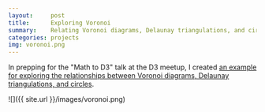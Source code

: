 ```yaml
---
layout:     post
title:      Exploring Voronoi
summary:    Relating Voronoi diagrams, Delaunay triangulations, and circles
categories: projects
img: voronoi.png
---
```


In prepping for the "Math to D3" talk at the D3 meetup, I created [an example for exploring the relationships between Voronoi diagrams, Delaunay triangulations, and circles](http://bl.ocks.org/zanarmstrong/raw/b1c051113be144570881/).

![]({{ site.url }}/images/voronoi.png)



